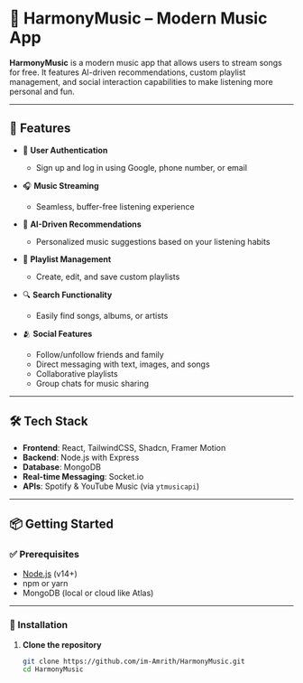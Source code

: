 # 🎵 HarmonyMusic – Modern Music App

**HarmonyMusic** is a modern music app that allows users to stream songs for free. It features AI-driven recommendations, custom playlist management, and social interaction capabilities to make listening more personal and fun.

---

## 🚀 Features

- 🔐 **User Authentication**
  - Sign up and log in using Google, phone number, or email

- 🎧 **Music Streaming**
  - Seamless, buffer-free listening experience

- 🤖 **AI-Driven Recommendations**
  - Personalized music suggestions based on your listening habits

- 🎼 **Playlist Management**
  - Create, edit, and save custom playlists

- 🔍 **Search Functionality**
  - Easily find songs, albums, or artists

- 🫂 **Social Features**
  - Follow/unfollow friends and family
  - Direct messaging with text, images, and songs
  - Collaborative playlists
  - Group chats for music sharing

---

## 🛠️ Tech Stack

- **Frontend**: React, TailwindCSS, Shadcn, Framer Motion
- **Backend**: Node.js with Express
- **Database**: MongoDB
- **Real-time Messaging**: Socket.io
- **APIs**: Spotify & YouTube Music (via `ytmusicapi`)

---

## 📦 Getting Started

### ✅ Prerequisites

- [Node.js](https://nodejs.org/) (v14+)
- npm or yarn
- MongoDB (local or cloud like Atlas)

---

### 🔧 Installation

1. **Clone the repository**  
   ```bash
   git clone https://github.com/im-Amrith/HarmonyMusic.git
   cd HarmonyMusic
